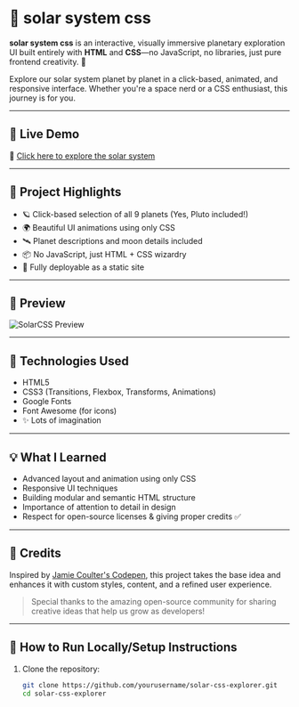 # 🌌 solar system css

**solar system css** is an interactive, visually immersive planetary exploration UI built entirely with **HTML** and **CSS**—no JavaScript, no libraries, just pure frontend creativity. 🚀

Explore our solar system planet by planet in a click-based, animated, and responsive interface. Whether you're a space nerd or a CSS enthusiast, this journey is for you.

---

## 🚀 Live Demo

🔗 [Click here to explore the solar system](https://rajatsw.github.io/solar_system_css/)  


---

## 🧠 Project Highlights

- 🪐 Click-based selection of all 9 planets (Yes, Pluto included!)
- 🌍 Beautiful UI animations using only CSS
- 🛰️ Planet descriptions and moon details included
- 📦 No JavaScript, just HTML + CSS wizardry
- 🎯 Fully deployable as a static site

---

## 📸 Preview

![SolarCSS Preview]()  

---

## 🔧 Technologies Used

- HTML5
- CSS3 (Transitions, Flexbox, Transforms, Animations)
- Google Fonts
- Font Awesome (for icons)
- ✨ Lots of imagination

---

## 💡 What I Learned

- Advanced layout and animation using only CSS
- Responsive UI techniques
- Building modular and semantic HTML structure
- Importance of attention to detail in design
- Respect for open-source licenses & giving proper credits ✅

---

## 🙌 Credits

Inspired by [Jamie Coulter's Codepen](https://codepen.io/jcoulterdesign/pen/ZxXbeP), this project takes the base idea and enhances it with custom styles, content, and a refined user experience.
> Special thanks to the amazing open-source community for sharing creative ideas that help us grow as developers!

---

## 📁 How to Run Locally/Setup Instructions

1. Clone the repository:
   ```bash
   git clone https://github.com/yourusername/solar-css-explorer.git
   cd solar-css-explorer
